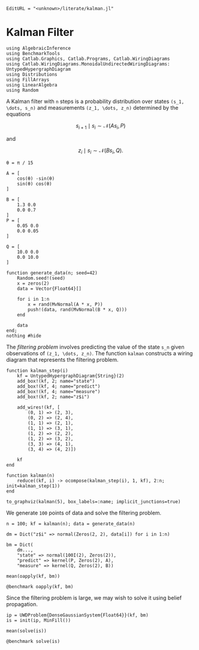 ```@meta
EditURL = "<unknown>/literate/kalman.jl"
```

# Kalman Filter

````@example kalman
using AlgebraicInference
using BenchmarkTools
using Catlab.Graphics, Catlab.Programs, Catlab.WiringDiagrams
using Catlab.WiringDiagrams.MonoidalUndirectedWiringDiagrams: UntypedHypergraphDiagram
using Distributions
using FillArrays
using LinearAlgebra
using Random
````

A Kalman filter with ``n`` steps is a probability distribution over states
``(s_1, \dots, s_n)`` and measurements ``(z_1, \dots, z_n)`` determined by the equations
```math
    s_{i+1} \mid s_i \sim \mathcal{N}(As_i, P)
```
and
```math
    z_i \mid s_i \sim \mathcal{N}(Bs_i, Q).
```

````@example kalman
θ = π / 15

A = [
    cos(θ) -sin(θ)
    sin(θ) cos(θ)
]

B = [
    1.3 0.0
    0.0 0.7
]
P = [
    0.05 0.0
    0.0 0.05
]

Q = [
    10.0 0.0
    0.0 10.0
]

function generate_data(n; seed=42)
    Random.seed!(seed)
    x = zeros(2)
    data = Vector{Float64}[]

    for i in 1:n
        x = rand(MvNormal(A * x, P))
        push!(data, rand(MvNormal(B * x, Q)))
    end

    data
end;
nothing #hide
````

The *filtering problem* involves predicting the value of the state ``s_n`` given
observations of ``(z_1, \dots, z_n)``. The function `kalman` constructs a wiring diagram
that represents the filtering problem.

````@example kalman
function kalman_step(i)
    kf = UntypedHypergraphDiagram{String}(2)
    add_box!(kf, 2; name="state")
    add_box!(kf, 4; name="predict")
    add_box!(kf, 4; name="measure")
    add_box!(kf, 2; name="z$i")

    add_wires!(kf, [
        (0, 1) => (2, 3),
        (0, 2) => (2, 4),
        (1, 1) => (2, 1),
        (1, 1) => (3, 1),
        (1, 2) => (2, 2),
        (1, 2) => (3, 2),
        (3, 3) => (4, 1),
        (3, 4) => (4, 2)])

    kf
end

function kalman(n)
    reduce((kf, i) -> ocompose(kalman_step(i), 1, kf), 2:n; init=kalman_step(1))
end

to_graphviz(kalman(5), box_labels=:name; implicit_junctions=true)
````

We generate ``100`` points of data and solve the filtering problem.

````@example kalman
n = 100; kf = kalman(n); data = generate_data(n)

dm = Dict("z$i" => normal(Zeros(2, 2), data[i]) for i in 1:n)

bm = Dict(
    dm...,
    "state" => normal(100I(2), Zeros(2)),
    "predict" => kernel(P, Zeros(2), A),
    "measure" => kernel(Q, Zeros(2), B))

mean(oapply(kf, bm))
````

````@example kalman
@benchmark oapply(kf, bm)
````

Since the filtering problem is large, we may wish to solve it using belief propagation.

````@example kalman
ip = UWDProblem{DenseGaussianSystem{Float64}}(kf, bm)
is = init(ip, MinFill())

mean(solve(is))
````

````@example kalman
@benchmark solve(is)
````


